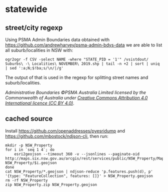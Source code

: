 # statewide
## street/city regexp

Using PSMA Admin Boundaries data obtained with https://github.com/andrewharvey/psma-admin-bdys-data we are able to list all suburb/localities in NSW with:

    ogr2ogr -f CSV -select NAME -where "STATE_PID = '1'" /vsistdout/ Suburbs\ -\ Localities\ NOVEMBER\ 2019.shp | tail -n +2 | sort | uniq | sed ':a;N;$!ba;s/\n/|/g'

The output of that is used in the regexp for splitting street names and suburb/localities.

_Administrative Boundaries ©PSMA Australia Limited licensed by the Commonwealth of Australia under [Creative Commons Attribution 4.0 International licence (CC BY 4.0)](https://creativecommons.org/licenses/by/4.0/)._

## cached source

Install https://github.com/openaddresses/pyesridump and https://github.com/mbostock/ndjson-cli, then run:

    mkdir -p NSW_Property
    for i in `seq 1 4`; do
        esri2geojson --timeout 360 -v --jsonlines --paginate-oid http://maps.six.nsw.gov.au/arcgis/rest/services/public/NSW_Property/MapServer/$i NSW_Property/$i.geojson
    done
    cat NSW_Property/*.geojson | ndjson-reduce 'p.features.push(d), p' '{type: "FeatureCollection", features: []}' > NSW_Property.geojson
    rm -rf NSW_Property
    zip NSW_Property.zip NSW_Property.geojson
